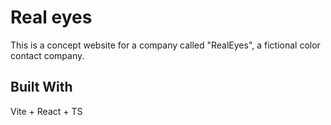 # Real eyes
This is a concept website for a company called "RealEyes", a fictional color contact company.

## Built With
Vite + React + TS